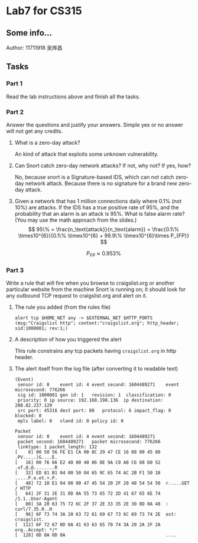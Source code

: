 # Lab7 for CS315

## Some info...

Author: 11711918 吴烨昌

## Tasks

### Part 1

Read the lab instructions above and finish all the tasks. 

### Part 2

Answer the questions and justify your answers. Simple yes or no answer will not get any credits. 

1. What is a zero-day attack? 

   An kind of attack that exploits some unknown vulnerability. 

2. Can Snort catch zero-day network attacks? If not, why not? If yes, how? 

   No, because snort is a Signature-based IDS, which can not catch zero-day network attack. Because there is no signature for a brand new zero-day attack. 

3. Given a network that has 1 million connections daily where 0.1% (not 10%) are attacks. If the IDS has a true positive rate of 95%, and the probability that an alarm is an attack is 95%. What is false alarm rate? (You may use the math approach from the slides.) 
   $$
   95\% = \frac{n_\text{attack}}{n_\text{alarm}} = \frac{0.1\% \times10^{6}}{0.1\% \times10^{6} + 99.9\% \times10^{6}\times P_{FP}}
   $$

   $$
   P_{FP} \approx 0.953\%
   $$

### Part 3

Write a rule that will fire when you browse to craigslist.org or another particular website from the machine Snort is running on; it should look for any outbound TCP request to craigslist.org and alert on it.

1. The rule you added (from the rules file) 

   ```snort
   alert tcp $HOME_NET any -> $EXTERNAL_NET $HTTP_PORTS (msg:"Craigslist http"; content:"craigslist.org"; http_header; sid:1000001; rev:1;)
   ```

2. A description of how you triggered the alert

   This rule constrains any tcp packets having `craigslist.org` in http header.

3. The alert itself from the log file (after converting it to readable text)

   ``` plaintext
   (Event)
   	sensor id: 0	event id: 4	event second: 1604489271	event microsecond: 776266
   	sig id: 1000001	gen id: 1	revision: 1	 classification: 0
   	priority: 0	ip source: 192.168.198.136	ip destination: 208.82.237.129
   	src port: 45316	dest port: 80	protocol: 6	impact_flag: 0	blocked: 0
   	mpls label: 0	vland id: 0	policy id: 0
   
   Packet
   	sensor id: 0	event id: 4	event second: 1604489271
   	packet second: 1604489271	packet microsecond: 776266
   	linktype: 1	packet_length: 132
   [    0] 00 50 56 FE E1 CA 00 0C 29 47 CE 16 08 00 45 00  .PV.....)G....E.
   [   16] 00 76 66 E2 40 00 40 06 8E 9A C0 A8 C6 88 D0 52  .vf.@.@........R
   [   32] ED 81 B1 04 00 50 04 65 9C 65 74 AC 2B F1 50 18  .....P.e.et.+.P.
   [   48] 72 10 E1 04 00 00 47 45 54 20 2F 20 48 54 54 50  r.....GET / HTTP
   [   64] 2F 31 2E 31 0D 0A 55 73 65 72 2D 41 67 65 6E 74  /1.1..User-Agent
   [   80] 3A 20 63 75 72 6C 2F 37 2E 33 35 2E 30 0D 0A 48  : curl/7.35.0..H
   [   96] 6F 73 74 3A 20 63 72 61 69 67 73 6C 69 73 74 2E  ost: craigslist.
   [  112] 6F 72 67 0D 0A 41 63 63 65 70 74 3A 20 2A 2F 2A  org..Accept: */*
   [  128] 0D 0A 0D 0A                                      ....
   ```

   
